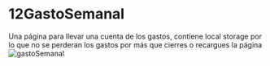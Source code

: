 # 12GastoSemanal
Una página para llevar una cuenta de los gastos, contiene local storage por lo que no se perderan los gastos por más que cierres o recargues la página
![gastoSemanal](https://user-images.githubusercontent.com/88450891/209417899-7eefd409-1e14-4a18-9d04-7e4d54d2ad15.png)
